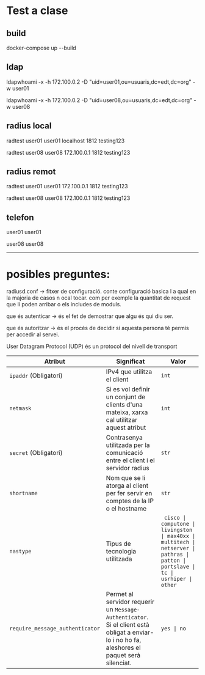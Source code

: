 # Test a clase

## build

docker-compose up --build

## ldap

ldapwhoami -x -h 172.100.0.2 -D "uid=user01,ou=usuaris,dc=edt,dc=org" -w user01

ldapwhoami -x -h 172.100.0.2 -D "uid=user08,ou=usuaris,dc=edt,dc=org" -w user08

## radius local

radtest user01 user01 localhost 1812 testing123

radtest user08 user08 172.100.0.1 1812 testing123

## radius remot

radtest user01 user01 172.100.0.1 1812 testing123

radtest user08 user08 172.100.0.1 1812 testing123

## telefon 

user01 user01

user08 user08

---

# posibles preguntes:

radiusd.conf -> fitxer de configuració. conte configuració basica l a qual en la majoria de casos n ocal tocar. com per exemple la quantitat de request que li poden arribar o els includes de moduls.

que és autenticar -> és el fet de demostrar que algu és qui diu ser.

que és autoritzar -> és el procés de decidir si aquesta persona té permis per accedir al servei.

User Datagram Protocol (UDP) és un protocol del nivell de transport

 | Atribut | Significat | Valor   |
 |---|---------|---|
 | `ipaddr` (Obligatori) | IPv4 que utilitza el client | `int`   |
 | `netmask` | Si es vol definir un conjunt de clients d'una mateixa, xarxa cal utilitzar aquest atribut | `int`   |
 | `secret` (Obligatori)  | Contrasenya utilitzada per la comunicació entre el client i el servidor radius | `str`   |
 | `shortname`  | Nom que se li atorga al client per fer servir en comptes de la IP o el hostname | `str`   |
 | `nastype` | Tipus de tecnologia utilitzada | <code> cisco &#124; computone &#124; livingston &#124; max40xx &#124; multitech &#124; netserver &#124; pathras &#124; patton &#124; portslave &#124; tc &#124; usrhiper &#124; other </code> |
 | `require_message_authenticator` | Permet al servidor requerir un `Message-Authenticator`. Si el client està obligat a enviar-lo i no ho fa, aleshores el paquet serà silenciat.  | <code>yes &#124; no </code>   |
